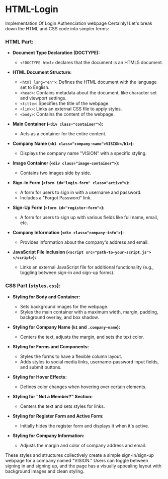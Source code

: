 # HTML-Login
Implementation Of Login Authenciation webpage
Certainly! Let's break down the HTML and CSS code into simpler terms:

### HTML Part:
- **Document Type Declaration (DOCTYPE):**
  - `<!DOCTYPE html>` declares that the document is an HTML5 document.

- **HTML Document Structure:**
  - `<html lang="en">`: Defines the HTML document with the language set to English.
  - `<head>`: Contains metadata about the document, like character set and viewport settings.
  - `<title>`: Specifies the title of the webpage.
  - `<link>`: Links an external CSS file to apply styles.
  - `<body>`: Contains the content of the webpage.

- **Main Container (`<div class="container">`):**
  - Acts as a container for the entire content.

- **Company Name (`<h1 class="company-name">VISION</h1>`):**
  - Displays the company name "VISION" with a specific styling.

- **Image Container (`<div class="image-container">`):**
  - Contains two images side by side.

- **Sign-In Form (`<form id="login-form" class="active">`):**
  - A form for users to sign in with a username and password.
  - Includes a "Forgot Password" link.

- **Sign-Up Form (`<form id="register-form">`):**
  - A form for users to sign up with various fields like full name, email, etc.

- **Company Information (`<div class="company-info">`):**
  - Provides information about the company's address and email.

- **JavaScript File Inclusion (`<script src="path-to-your-script.js"></script>`):**
  - Links an external JavaScript file for additional functionality (e.g., toggling between sign-in and sign-up forms).

### CSS Part (`styles.css`):
- **Styling for Body and Container:**
  - Sets background images for the webpage.
  - Styles the main container with a maximum width, margin, padding, background overlay, and box shadow.

- **Styling for Company Name (`h1` and `.company-name`):**
  - Centers the text, adjusts the margin, and sets the text color.

- **Styling for Forms and Components:**
  - Styles the forms to have a flexible column layout.
  - Adds styles to social media links, username-password input fields, and submit buttons.

- **Styling for Hover Effects:**
  - Defines color changes when hovering over certain elements.

- **Styling for "Not a Member?" Section:**
  - Centers the text and sets styles for links.

- **Styling for Register Form and Active Form:**
  - Initially hides the register form and displays it when it's active.

- **Styling for Company Information:**
  - Adjusts the margin and color of company address and email.

These styles and structures collectively create a simple sign-in/sign-up webpage for a company named "VISION." Users can toggle between signing in and signing up, and the page has a visually appealing layout with background images and clean styling.
